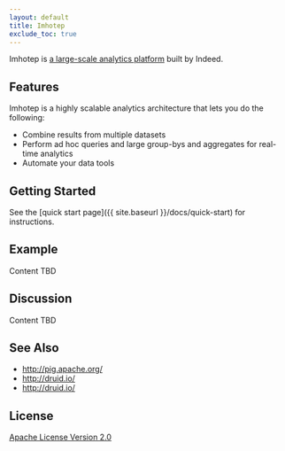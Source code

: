 ```yaml
---
layout: default
title: Imhotep
exclude_toc: true
---
```


Imhotep is [a large-scale analytics platform](http://engineering.indeed.com/talks/large-scale-interactive-analytics-with-imhotep/) built by Indeed.  

## Features
Imhotep is a highly scalable analytics architecture that lets you do the following:

- Combine results from multiple datasets
- Perform ad hoc queries and large group-bys and aggregates for real-time analytics
- Automate your data tools

## Getting Started
See the [quick start page]({{ site.baseurl }}/docs/quick-start) for instructions. 

## Example
Content TBD
 
## Discussion
Content TBD

## See Also
- http://pig.apache.org/
- http://druid.io/
- http://druid.io/

## License

[Apache License Version 2.0](https://github.com/indeedeng/proctor/blob/master/LICENSE)